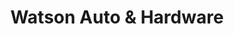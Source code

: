 ---
title: "Watson Auto & Hardware"
url: /denham-springs/watson-auto-and-hardware/
shop: doityourself
---